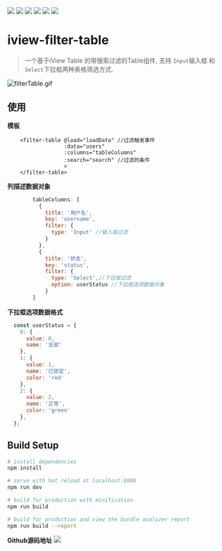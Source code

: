 
[![](https://img.shields.io/badge/%E5%8E%9F%E6%96%87%E5%9C%B0%E5%9D%80-CSDN-FF4567.svg)](https://blog.csdn.net/qq_23179075/article/details/79939244)
[![](https://img.shields.io/badge/Vue%E6%BA%90%E7%A0%81%E5%9C%B0%E5%9D%80-iview--filter--table-F37F40.svg)](https://github.com/azhengyongqin/iview-filter-table)
[![](https://img.shields.io/badge/CSDN-%40印象丶亮仔-%23F45555.svg)](https://blog.csdn.net/qq_23179075)
[![](https://img.shields.io/badge/Github-%40azhengyongqin-brightgreen.svg)](https://github.com/azhengyongqin)
[![](https://img.shields.io/badge/Vue.js-2.0-41B883.svg)](https://cn.vuejs.org)
[![](https://img.shields.io/badge/iView-2.0-blue.svg)](https://www.iviewui.com)
# iview-filter-table

> 一个基于iView Table 的带搜索过滤的Table组件, 支持 `Input`输入框 和  `Select`下拉框两种表格筛选方式.

![filterTable.gif](https://upload-images.jianshu.io/upload_images/2909848-6ebb4e553dfb18bc.gif?imageMogr2/auto-orient/strip)

## 使用
**模板**
```vue
    <filter-table @load="loadData" //过滤触发事件
                  :data="users"
                  :columns="tableColumns"
                  :search="search" //过滤的条件
                  >
    </filter-table>
```
**列描述数据对象**
```js
        tableColumns: [
          {
            title: '用户名',
            key: 'username',
            filter: {
              type: 'Input' //输入框过滤
            }
          },
          {
            title: '状态',
            key: 'status',
            filter: {
              type: 'Select',//下拉框过滤
              option: userStatus //下拉框选项数据对象
            }
        ]
```
**下拉框选项数据格式**
```js
  const userStatus = {
    0: {
      value: 0,
      name: '全部'
    },
    1: {
      value: 1,
      name: '已锁定',
      color: 'red'
    },
    2: {
      value: 2,
      name: '正常',
      color: 'green'
    },
  };
```

## Build Setup

``` bash
# install dependencies
npm install

# serve with hot reload at localhost:8080
npm run dev

# build for production with minification
npm run build

# build for production and view the bundle analyzer report
npm run build --report
```
**Github源码地址**
[![](https://img.shields.io/badge/Vue%E6%BA%90%E7%A0%81%E5%9C%B0%E5%9D%80-iview--filter--table-F37F40.svg)](https://github.com/azhengyongqin/iview-filter-table)
